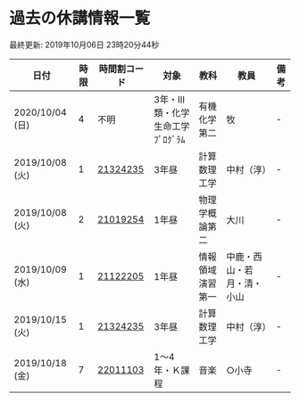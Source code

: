 <style>.markdown-section{max-width: unset;}</style>

# 過去の休講情報一覧

最終更新\: 2019年10月06日 23時20分44秒

|日付|時限|時間割コード|対象|教科|教員|備考|
|---|---|---|---|---|---|---|
|2020/10/04 (日)|4|不明|3年・Ⅲ類・化学生命工学ﾌﾟﾛｸﾞﾗﾑ|有機化学第二|牧|-|
|2019/10/08 (火)|1|[21324235](http://kyoumu.office.uec.ac.jp/syllabus/2019/31/31_21324235.html)|3年昼|計算数理工学|中村（淳）|-|
|2019/10/08 (火)|2|[21019254](http://kyoumu.office.uec.ac.jp/syllabus/2019/31/31_21019254.html)|1年昼|物理学概論第二|大川|-|
|2019/10/09 (水)|1|[21122205](http://kyoumu.office.uec.ac.jp/syllabus/2019/31/31_21122205.html)|1年昼|情報領域演習第一|中鹿・西山・若月・清・小山|-|
|2019/10/15 (火)|1|[21324235](http://kyoumu.office.uec.ac.jp/syllabus/2019/31/31_21324235.html)|3年昼|計算数理工学|中村（淳）|-|
|2019/10/18 (金)|7|[22011103](http://kyoumu.office.uec.ac.jp/syllabus/2019/32/32_22011103.html)|1～4年・Ｋ課程|音楽|○小寺|-|
